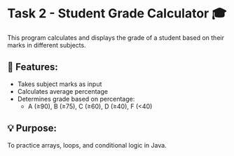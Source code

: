 # Task 2 - Student Grade Calculator 🎓

This program calculates and displays the grade of a student based on their marks in different subjects.

## 🔹 Features:
- Takes subject marks as input
- Calculates average percentage
- Determines grade based on percentage:
  - A (≥90), B (≥75), C (≥60), D (≥40), F (<40)

## 💡 Purpose:
To practice arrays, loops, and conditional logic in Java.
